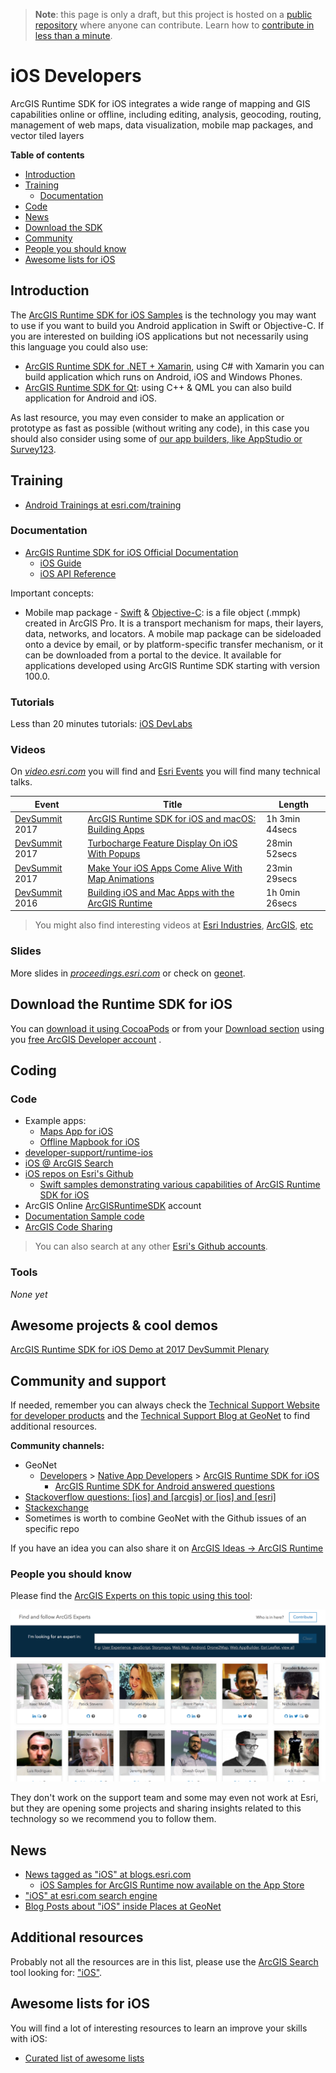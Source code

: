 > **Note**: this page is only a draft, but this project is hosted on a [public repository](https://github.com/hhkaos/awesome-arcgis) where anyone can contribute. Learn how to [contribute in less than a minute](https://github.com/hhkaos/awesome-arcgis/blob/master/CONTRIBUTING.md#contributions).

# iOS Developers

ArcGIS Runtime SDK for iOS integrates a wide range of mapping and GIS capabilities online or offline, including editing, analysis, geocoding, routing, management of web maps, data visualization, mobile map packages, and vector tiled layers

<!-- START doctoc generated TOC please keep comment here to allow auto update -->
<!-- DON'T EDIT THIS SECTION, INSTEAD RE-RUN doctoc TO UPDATE -->
**Table of contents**

- [Introduction](#introduction)
- [Training](#training)
  - [Documentation](#documentation)
- [Code](#code)
- [News](#news)
- [Download the SDK](#download-the-sdk)
- [Community](#community)
- [People you should know](#people-you-should-know)
- [Awesome lists for iOS](#awesome-lists-for-ios)

<!-- END doctoc generated TOC please keep comment here to allow auto update -->


## Introduction

The [ArcGIS Runtime SDK for iOS Samples](https://itunes.apple.com/us/app/arcgis-runtime-sdk-for-ios/id1180714771?mt=8) is the technology you may want to use if you want to build you Android application in Swift or Objective-C. If you are interested on building iOS applications but not necessarily using this language you could also use:

* [ArcGIS Runtime SDK for .NET + Xamarin](../xamarin/README.md), using C# with Xamarin you can build application which runs on Android, iOS and Windows Phones.
* [ArcGIS Runtime SDK for Qt](../qt/README.md): using C++ & QML you can also build application for Android and iOS.

As last resource, you may even consider to make an application or prototype as fast as possible (without writing any code), in this case you should also consider using some of [our app builders, like AppStudio or Survey123](../../../arcgis/products/README.md#app-builders).

## Training

* [Android Trainings at esri.com/training](https://www.esri.com/training/Bookmark/PKESDGM7A)

### Documentation

* [ArcGIS Runtime SDK for iOS Official Documentation](https://developers.arcgis.com/ios/)
    * [iOS Guide](https://developers.arcgis.com/ios/latest/swift/guide/introduction.htm)
    * [iOS API Reference](https://developers.arcgis.com/ios/latest/api-reference/)

Important concepts:

* Mobile map package - [Swift](https://developers.arcgis.com/ios/latest/swift/guide/create-an-offline-map.htm) & [Objective-C](https://developers.arcgis.com/ios/latest/objective-c/guide/create-an-offline-map.htm): is a file object (.mmpk) created in ArcGIS Pro. It is a transport mechanism for maps, their layers, data, networks, and locators. A mobile map package can be sideloaded onto a device by email, or by platform-specific transfer mechanism, or it can be downloaded from a portal to the device. It available for applications developed using ArcGIS Runtime SDK starting with version 100.0.

### Tutorials

Less than 20 minutes tutorials: [iOS DevLabs](https://developers.arcgis.com/labs/browse/?topic=any&product=iOS)

### Videos

On [*video.esri.com*](https://www.esri.com/videos/search?q=ios#?sortby=recent) you will find and [Esri Events](https://www.youtube.com/channel/UC_yE3TatdZKAXvt_TzGJ6mw/search?query=ios) you will find many technical talks.


|Event|Title|Length|
|---|---|---|
|[DevSummit](http://www.esri.com/events/devsummit) 2017|[ArcGIS Runtime SDK for iOS and macOS: Building Apps](https://www.youtube.com/watch?v=RQf1fi4mP7g)| 1h 3min 44secs|
|[DevSummit](http://www.esri.com/events/devsummit) 2017|[Turbocharge Feature Display On iOS With Popups](https://www.youtube.com/watch?v=aAuqPlSay6c)|  28min 52secs|
|[DevSummit](http://www.esri.com/events/devsummit) 2017|[Make Your iOS Apps Come Alive With Map Animations](https://www.youtube.com/watch?v=Do24okMDs7E)|  23min 29secs|
|[DevSummit](http://www.esri.com/events/devsummit) 2016|[Building iOS and Mac Apps with the ArcGIS Runtime](https://www.esri.com/videos/watch?videoid=5063&channelid=LegacyVideo&isLegacy=true&title=building-ios-and-mac-apps-with-the-arcgis-runtime)| 1h 0min 26secs|

> You might also find interesting videos at [Esri Industries](https://www.youtube.com/channel/UCZTiOg3n0pqUDSatq7mS2PA), [ArcGIS](https://www.youtube.com/channel/UCgGDPs8cte-VLJbgpaK4GPw), [etc](https://esri-es.github.io/awesome-arcgis/esri/#youtube-channels)

### Slides

More slides in [*proceedings.esri.com*](https://www.google.es/search?q=site%3Aproceedings.esri.com+TOPIC) or check on [geonet](https://community.esri.com/content?query=TOPIC&filterID=all~objecttype~objecttype%5Bdocument%5D).

## Download the Runtime SDK for iOS

You can [download it using CocoaPods](https://developers.arcgis.com/macos/latest/swift/guide/install-and-setup.htm#ESRI_SECTION1_9448ADD25F414BA3BA0319E77C1E8FF8) or from your [Download section](https://developers.arcgis.com/downloads/) using you [free ArcGIS Developer account](https://developers.arcgis.com/sign-up) .

## Coding

### Code

* Example apps:
    * [Maps App for iOS](https://developers.arcgis.com/example-apps/maps-app-ios/)
    * [Offline Mapbook for iOS](https://developers.arcgis.com/example-apps/mapbook-ios/)
* [developer-support/runtime-ios](https://github.com/Esri/developer-support/tree/master/runtime-ios)
* [iOS @ ArcGIS Search](https://esri-es.github.io/arcgis-search/?search=iOS+site%3Agithub.com&utm_campaign=awesome-list&utm_source=awesome-list&utm_medium=page)
* [iOS repos on Esri's Github](https://github.com/search?q=org%3AEsri+ios)
    * [Swift samples demonstrating various capabilities of ArcGIS Runtime SDK for iOS](https://github.com/Esri/arcgis-runtime-samples-ios)
* ArcGIS Online [ArcGISRuntimeSDK](https://www.arcgis.com/home/search.html?q=owner%3AArcGISRuntimeSDK&restrict=false&start=1&sortOrder=desc&sortField=modified) account
* [Documentation Sample code](https://developers.arcgis.com/ios/latest/swift/sample-code/sample-code.htm)
* [ArcGIS Code Sharing](http://codesharing.arcgis.com/)

> You can also search at any other [Esri's Github accounts](https://hhkaos.github.io/awesome-arcgis/esri/#github-accounts).

### Tools

*None yet*

## Awesome projects & cool demos

[ArcGIS Runtime SDK for iOS Demo at 2017 DevSummit Plenary](https://youtu.be/i8FgR_3zumQ?t=25m21s)

## Community and support

If needed, remember you can always check the [Technical Support Website for developer products](https://support.esri.com/en/Products/Developers) and the [Technical Support Blog at GeoNet](https://community.esri.com/groups/technical-support/blog/tags#/) to find additional resources.

**Community channels:**

* GeoNet
    * [Developers](https://community.esri.com/community/developers) > [Native App Developers](https://community.esri.com/community/developers/native-app-developers) > [ArcGIS Runtime SDK for iOS](https://community.esri.com/community/developers/native-app-developers/arcgis-runtime-sdk-for-ios)
        * [ArcGIS Runtime SDK for Android answered questions](https://community.esri.com/community/developers/native-app-developers/arcgis-runtime-sdk-for-ios/content?filterID=contentstatus%5Bpublished%5D~objecttype~thread%5Bquestions%5D~thread%5Banswered%5D)
* [Stackoverflow questions: [ios] and [arcgis] or [ios] and [esri]](https://stackoverflow.com/search?q=%5Bios%5D+and+%5Barcgis%5D+or+%5Bios%5D+and+%5Besri%5D+)
* [Stackexchange](https://gis.stackexchange.com/search?q=ios)
* Sometimes is worth to combine GeoNet with the Github issues of an specific repo

If you have an idea you can also share it on [ArcGIS Ideas -> ArcGIS Runtime](https://community.esri.com/community/arcgis-ideas/content?filterID=contentstatus%5Bpublished%5D~category%5Barcgis-runtime%5D&query=ios)


### People you should know

Please find the [ArcGIS Experts on this topic using this tool](https://esri-es.github.io/arcgis-experts/?topic=iOS):

[![ArcGIS Experts Tool Screenshot](https://github.com/esri-es/arcgis-experts/blob/master/assets/imgs/arcgis-experts-tool.png?raw=true)](https://esri-es.github.io/arcgis-experts/?topic=iOS)

They don't work on the support team and some may even not work at Esri,
but they are opening some projects and sharing insights related to this
technology so we recommend you to follow them.

## News

* [News tagged as "iOS" at blogs.esri.com](https://blogs.esri.com/esri/arcgis/tag/ios/)
    * [iOS Samples for ArcGIS Runtime now available on the App Store](https://blogs.esri.com/esri/arcgis/2017/01/23/arcgis-runtime-sdk-for-ios-samples-now-available-on-the-app-store/)
* ["iOS" at esri.com search engine](https://www.esri.com/search?filter=Blogs&q=ios&search=Search)
* [Blog Posts about "iOS" inside Places at GeoNet](https://community.esri.com/content?query=iOS&filterID=all~objecttype~objecttype%5Bblogpost%5D)

## Additional resources

Probably not all the resources are in this list, please use the [ArcGIS Search](https://esri-es.github.io/arcgis-search/) tool looking for: ["iOS"](https://esri-es.github.io/arcgis-search/?search="iOS"&utm_campaign=awesome-list&utm_source=awesome-list&utm_medium=page).

## Awesome lists for iOS
You will find a lot of interesting resources to learn an improve your skills
with iOS:
* [Curated list of awesome lists](https://github.com/sindresorhus/awesome)
